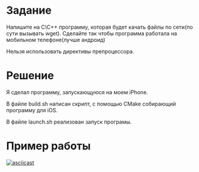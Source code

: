# Задание
Напишите на С\С++ программу, которая будет качать файлы по сети(по сути вызывать wget). Сделайте так чтобы программа работала на мобильном телефоне(лучше андроид)

Нельзя использовать директивы препроцессора.

# Решение

Я сделал программу, запускающуюся на моем iPhone.

В файле build.sh написан скрипт, с помощью CMake собирающий программу для iOS.

В файле launch.sh реализован запуск програмы.

# Пример работы
[![asciicast](https://asciinema.org/a/vWnRk0FNkdduh5YyQy8rUUz7E.svg)](https://asciinema.org/a/vWnRk0FNkdduh5YyQy8rUUz7E)
